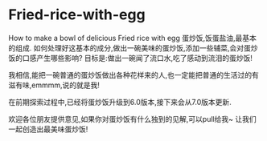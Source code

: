 # Fried-rice-with-egg
How to make a bowl of delicious Fried rice with egg
蛋炒饭,饭蛋盐油,最基本的组成.
如何处理好这基本的成分,做出一碗美味的蛋炒饭,添加一些辅菜,会对蛋炒饭的口感产生哪些影响?
目标是:做出一碗闻了流口水,吃了感动到流泪的蛋炒饭!

我相信,能把一碗普通的蛋炒饭做出各种花样来的人,也一定能把普通的生活过的有滋有味,emmmm,说的就是我!

在前期探索过程中,已经将蛋炒饭升级到6.0版本,接下来会从7.0版本更新.

欢迎各位朋友提供意见,如果你对蛋炒饭有什么独到的见解,可以pull给我~
让我们一起创造出最美味蛋炒饭!